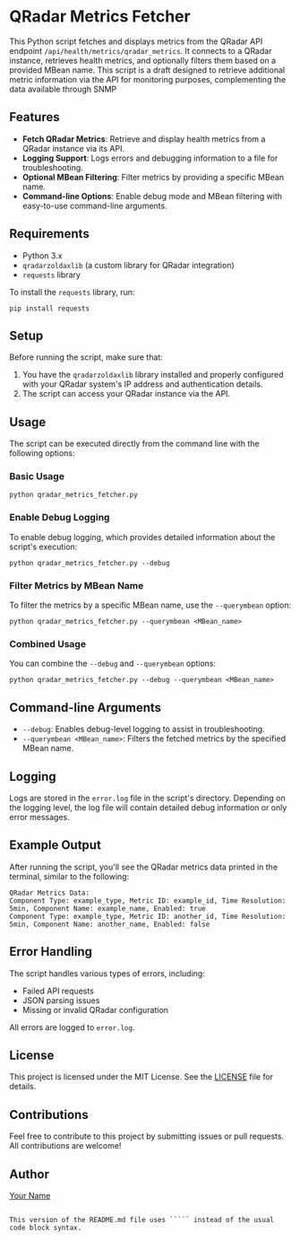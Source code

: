 # QRadar Metrics Fetcher

This Python script fetches and displays metrics from the QRadar API endpoint `/api/health/metrics/qradar_metrics`. It connects to a QRadar instance, retrieves health metrics, and optionally filters them based on a provided MBean name.
This script is a draft designed to retrieve additional metric information via the API for monitoring purposes, complementing the data available through SNMP

## Features

- **Fetch QRadar Metrics**: Retrieve and display health metrics from a QRadar instance via its API.
- **Logging Support**: Logs errors and debugging information to a file for troubleshooting.
- **Optional MBean Filtering**: Filter metrics by providing a specific MBean name.
- **Command-line Options**: Enable debug mode and MBean filtering with easy-to-use command-line arguments.

## Requirements

- Python 3.x
- `qradarzoldaxlib` (a custom library for QRadar integration)
- `requests` library

To install the `requests` library, run:

```
pip install requests
```

## Setup

Before running the script, make sure that:
1. You have the `qradarzoldaxlib` library installed and properly configured with your QRadar system's IP address and authentication details.
2. The script can access your QRadar instance via the API.

## Usage

The script can be executed directly from the command line with the following options:

### Basic Usage

```
python qradar_metrics_fetcher.py
```

### Enable Debug Logging

To enable debug logging, which provides detailed information about the script's execution:

```
python qradar_metrics_fetcher.py --debug
```

### Filter Metrics by MBean Name

To filter the metrics by a specific MBean name, use the `--querymbean` option:

```
python qradar_metrics_fetcher.py --querymbean <MBean_name>
```

### Combined Usage

You can combine the `--debug` and `--querymbean` options:

```
python qradar_metrics_fetcher.py --debug --querymbean <MBean_name>
```

## Command-line Arguments

- `--debug`: Enables debug-level logging to assist in troubleshooting.
- `--querymbean <MBean_name>`: Filters the fetched metrics by the specified MBean name.

## Logging

Logs are stored in the `error.log` file in the script's directory. Depending on the logging level, the log file will contain detailed debug information or only error messages.

## Example Output

After running the script, you'll see the QRadar metrics data printed in the terminal, similar to the following:

```
QRadar Metrics Data:
Component Type: example_type, Metric ID: example_id, Time Resolution: 5min, Component Name: example_name, Enabled: true
Component Type: example_type, Metric ID: another_id, Time Resolution: 5min, Component Name: another_name, Enabled: false
```

## Error Handling

The script handles various types of errors, including:
- Failed API requests
- JSON parsing issues
- Missing or invalid QRadar configuration

All errors are logged to `error.log`.

## License

This project is licensed under the MIT License. See the [LICENSE](LICENSE) file for details.

## Contributions

Feel free to contribute to this project by submitting issues or pull requests. All contributions are welcome!

## Author

[Your Name](https://github.com/your-github-username)

``````

This version of the README.md file uses ````` instead of the usual code block syntax.

